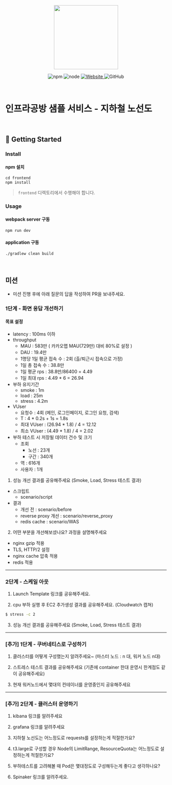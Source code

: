 <p align="center">
    <img width="200px;" src="https://raw.githubusercontent.com/woowacourse/atdd-subway-admin-frontend/master/images/main_logo.png"/>
</p>
<p align="center">
  <img alt="npm" src="https://img.shields.io/badge/npm-%3E%3D%205.5.0-blue">
  <img alt="node" src="https://img.shields.io/badge/node-%3E%3D%209.3.0-blue">
  <a href="https://edu.nextstep.camp/c/R89PYi5H" alt="nextstep atdd">
    <img alt="Website" src="https://img.shields.io/website?url=https%3A%2F%2Fedu.nextstep.camp%2Fc%2FR89PYi5H">
  </a>
  <img alt="GitHub" src="https://img.shields.io/github/license/next-step/atdd-subway-service">
</p>

<br>

# 인프라공방 샘플 서비스 - 지하철 노선도

<br>

## 🚀 Getting Started

### Install
#### npm 설치
```
cd frontend
npm install
```
> `frontend` 디렉토리에서 수행해야 합니다.

### Usage
#### webpack server 구동
```
npm run dev
```
#### application 구동
```
./gradlew clean build
```
<br>

## 미션

* 미션 진행 후에 아래 질문의 답을 작성하여 PR을 보내주세요.


### 1단계 - 화면 응답 개선하기
####  목표 설정
- latency : 100ms 이하
- throughput
    - MAU : 583만 ( 카카오맵 MAU(729만) 대비 80%로 설정 )
    - DAU : 19.4만
    - 1명당 1일 평균 접속 수 : 2회 (출/퇴근시 접속으로 가정)
    - 1일 총 접속 수 : 38.8만
    - 1일 평균 rps : 38.8만/86400 = 4.49
    - 1일 최대 rps : 4.49 * 6 = 26.94
- 부하 유지기간
    - smoke : 1m
    - load : 25m
    - stress : 4.2m
- VUser
    - 요청수 : 4회 (메인, 로그인페이지, 로그인 요청, 검색)
    - T : 4 * 0.2s + 1s =  1.8s
    - 최대 VUser : (26.94 * 1.8) / 4 = 12.12
    - 최소 VUser : (4.49 * 1.8) / 4 = 2.02
- 부하 테스트 시 저장될 데이터 건수 및 크기
    - 조회
        - 노선 : 23개
        - 구간 : 340개
    - 역 : 616개
    - 사용자 : 1개
  
1. 성능 개선 결과를 공유해주세요 (Smoke, Load, Stress 테스트 결과)
- 스크립트
  - scenario/script
- 결과
  - 개선 전 : scenario/before
  - reverse proxy 개선 : scenario/reverse_proxy
  - redis cache : scenario/WAS

2. 어떤 부분을 개선해보셨나요? 과정을 설명해주세요
- nginx gzip 적용
- TLS, HTTP/2 설정
- nginx cache 압축 적용
- redis 적용

---

### 2단계 - 스케일 아웃

1. Launch Template 링크를 공유해주세요.

2. cpu 부하 실행 후 EC2 추가생성 결과를 공유해주세요. (Cloudwatch 캡쳐)

```sh
$ stress -c 2
```

3. 성능 개선 결과를 공유해주세요 (Smoke, Load, Stress 테스트 결과)

---
### [추가] 1단계 - 쿠버네티스로 구성하기
1. 클러스터를 어떻게 구성했는지 알려주세요~ (마스터 노드 : n 대, 워커 노드 n대)

2. 스트레스 테스트 결과를 공유해주세요 (기존에 container 한대 운영시 한계점도 같이 공유해주세요)

3. 현재 워커노드에서 몇대의 컨테이너를 운영중인지 공유해주세요

---

### [추가] 2단계 - 클러스터 운영하기

1. kibana 링크를 알려주세요

2. grafana 링크를 알려주세요

3. 지하철 노선도는 어느정도로 requests를 설정하는게 적절한가요?

4. t3.large로 구성할 경우 Node의 LimitRange, ResourceQuota는 어느정도로 설정하는게 적절한가요?

5. 부하테스트를 고려해볼 때 Pod은 몇대정도로 구성해두는게 좋다고 생각하나요?

6. Spinaker 링크를 알려주세요.
